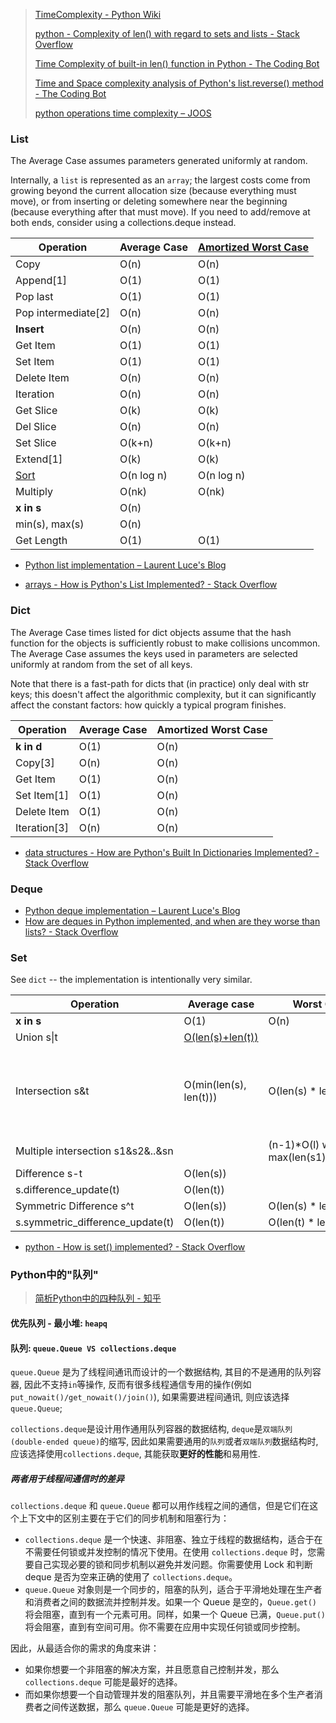 > [TimeComplexity - Python Wiki](https://wiki.python.org/moin/TimeComplexity)
>
> [python - Complexity of len() with regard to sets and lists - Stack Overflow](https://stackoverflow.com/questions/32248882/complexity-of-len-with-regard-to-sets-and-lists)
>
> [Time Complexity of built-in len() function in Python - The Coding Bot](https://thecodingbot.com/time-complexity-of-built-in-len-function-in-python/)
>
> [Time and Space complexity analysis of Python's list.reverse() method - The Coding Bot](https://thecodingbot.com/time-and-space-complexity-analysis-of-pythons-list-reverse-method/)
>
> [python operations time complexity – JOOS](https://joosjuliet.github.io/complexity_of_python_operations/)

### List

The Average Case assumes parameters generated uniformly at random.

Internally, a `list` is represented as an `array`; the largest costs come from growing beyond the current allocation size (because everything must move), or from inserting or deleting somewhere near the beginning (because everything after that must move). If you need to add/remove at both ends, consider using a collections.deque instead.

| **Operation**                                                | **Average Case** | **[Amortized Worst Case](http://en.wikipedia.org/wiki/Amortized_analysis)** |
| ------------------------------------------------------------ | ---------------- | ------------------------------------------------------------ |
| Copy                                                         | O(n)             | O(n)                                                         |
| Append[1]                                                    | O(1)             | O(1)                                                         |
| Pop last                                                     | O(1)             | O(1)                                                         |
| Pop intermediate[2]                                          | O(n)             | O(n)                                                         |
| **Insert**                                                   | O(n)             | O(n)                                                         |
| Get Item                                                     | O(1)             | O(1)                                                         |
| Set Item                                                     | O(1)             | O(1)                                                         |
| Delete Item                                                  | O(n)             | O(n)                                                         |
| Iteration                                                    | O(n)             | O(n)                                                         |
| Get Slice                                                    | O(k)             | O(k)                                                         |
| Del Slice                                                    | O(n)             | O(n)                                                         |
| Set Slice                                                    | O(k+n)           | O(k+n)                                                       |
| Extend[1]                                                    | O(k)             | O(k)                                                         |
| [Sort](http://svn.python.org/projects/python/trunk/Objects/listsort.txt) | O(n log n)       | O(n log n)                                                   |
| Multiply                                                     | O(nk)            | O(nk)                                                        |
| **x in s**                                                   | O(n)             |                                                              |
| min(s), max(s)                                               | O(n)             |                                                              |
| Get Length                                                   | O(1)             | O(1)                                                         |

+ [Python list implementation – Laurent Luce's Blog](http://www.laurentluce.com/posts/python-list-implementation/)

+ [arrays - How is Python's List Implemented? - Stack Overflow](https://stackoverflow.com/questions/3917574/how-is-pythons-list-implemented)

### Dict

The Average Case times listed for dict objects assume that the hash function for the objects is sufficiently robust to make collisions uncommon. The Average Case assumes the keys used in parameters are selected uniformly at random from the set of all keys.

Note that there is a fast-path for dicts that (in practice) only deal with str keys; this doesn't affect the algorithmic complexity, but it can significantly affect the constant factors: how quickly a typical program finishes.

| **Operation** | **Average Case** | **Amortized Worst Case** |
| ------------- | ---------------- | ------------------------ |
| **k in d**    | O(1)             | O(n)                     |
| Copy[3]       | O(n)             | O(n)                     |
| Get Item      | O(1)             | O(n)                     |
| Set Item[1]   | O(1)             | O(n)                     |
| Delete Item   | O(1)             | O(n)                     |
| Iteration[3]  | O(n)             | O(n)                     |

+ [data structures - How are Python's Built In Dictionaries Implemented? - Stack Overflow](https://stackoverflow.com/questions/327311/how-are-pythons-built-in-dictionaries-implemented)

### Deque

+ [Python deque implementation – Laurent Luce's Blog](http://www.laurentluce.com/posts/python-deque-implementation/)
+ [How are deques in Python implemented, and when are they worse than lists? - Stack Overflow](https://stackoverflow.com/questions/6256983/how-are-deques-in-python-implemented-and-when-are-they-worse-than-lists)

### Set

See `dict` -- the implementation is intentionally very similar.

| **Operation**                     | **Average case**                                             | **Worst Case**                                | **notes**                                  |
| --------------------------------- | ------------------------------------------------------------ | --------------------------------------------- | ------------------------------------------ |
| **x in s**                        | O(1)                                                         | O(n)                                          |                                            |
| Union s\|t                        | [O(len(s)+len(t))](https://wiki.python.org/moin/TimeComplexity_(SetCode)) |                                               |                                            |
| Intersection s&t                  | O(min(len(s), len(t)))                                       | O(len(s) * len(t))                            | replace "min" with "max" if t is not a set |
| Multiple intersection s1&s2&..&sn |                                                              | (n-1)*O(l) where l is max(len(s1),..,len(sn)) |                                            |
| Difference s-t                    | O(len(s))                                                    |                                               |                                            |
| s.difference_update(t)            | O(len(t))                                                    |                                               |                                            |
| Symmetric Difference s^t          | O(len(s))                                                    | O(len(s) * len(t))                            |                                            |
| s.symmetric_difference_update(t)  | O(len(t))                                                    | O(len(t) * len(s))                            |                                            |

+ [python - How is set() implemented? - Stack Overflow](https://stackoverflow.com/questions/3949310/how-is-set-implemented)

### Python中的"队列"

> [简析Python中的四种队列 - 知乎](https://zhuanlan.zhihu.com/p/37093602)

#### 优先队列 - 最小堆: `heapq`

#### 队列: `queue.Queue VS collections.deque`

`queue.Queue` 是为了线程间通讯而设计的一个数据结构, 其目的不是通用的队列容器, 因此不支持`in`等操作, 反而有很多线程通信专用的操作(例如`put_nowait()/get_nowait()/join()`), 如果需要进程间通讯, 则应该选择`queue.Queue`;

`collections.deque`是设计用作通用队列容器的数据结构, `deque`是`双端队列(double-ended queue)`的缩写, 因此如果需要通用的`队列`或者`双端队列`数据结构时, 应该选择使用`collections.deque`, 其能获取**更好的性能**和易用性.

##### 两者用于线程间通信时的差异

`collections.deque` 和 `queue.Queue` 都可以用作线程之间的通信，但是它们在这个上下文中的区别主要在于它们的同步机制和阻塞行为：

+ `collections.deque` 是一个快速、非阻塞、独立于线程的数据结构，适合于在不需要任何锁或并发控制的情况下使用。在使用 `collections.deque` 时，您需要自己实现必要的锁和同步机制以避免并发问题。你需要使用 Lock 和判断 deque 是否为空来正确的使用了 `collections.deque`。
+ `queue.Queue` 对象则是一个同步的，阻塞的队列，适合于平滑地处理在生产者和消费者之间的数据流并控制并发。如果一个 Queue 是空的，`Queue.get()` 将会阻塞，直到有一个元素可用。同样，如果一个 Queue 已满，`Queue.put()` 将会阻塞，直到有空间可用。你不需要在应用中实现任何锁或同步控制。

因此，从最适合你的需求的角度来讲：

+ 如果你想要一个非阻塞的解决方案，并且愿意自己控制并发，那么 `collections.deque` 可能是最好的选择。
+ 而如果你想要一个自动管理并发的阻塞队列，并且需要平滑地在多个生产者消费者之间传送数据，那么 `queue.Queue` 可能是更好的选择。
